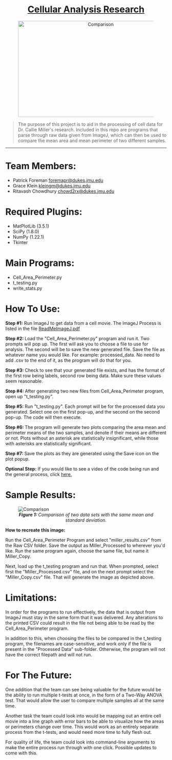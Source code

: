 # <center> <ins> Cellular Analysis Research </ins> </center>

<center> <figure> 
    <img src="./Saved Images/cell_image.PNG"
         alt="Comparison"
    width="500" height="300">
</figure> </center>

> The purpose of this project is to aid in the processing
> of cell data for Dr. Callie Miller's research. Included
> in this repo are programs that parse through raw data
> given from ImageJ, which can then be used to compare the
> mean area and mean perimeter of two different samples.
<hr>

# <a name="team-members"></a>Team Members:
* Patrick Foreman <foremapr@dukes.jmu.edu>
* Grace Klein <kleingm@dukes.jmu.edu>
* Ritavash Chowdhury <chowd2rx@dukes.jmu.edu>

# <a name="required-plugins"></a>Required Plugins:
* MatPlotLib (3.5.1)
* SciPy (1.8.0)
* NumPy (1.22.1)
* Tkinter

# <a name="main-programs"></a>Main Programs:
* Cell_Area_Perimeter.py
* t_testing.py
* write_stats.py

# <a name="how-to-use:"></a>How To Use:
**Step #1:** Run ImageJ to get data from a cell movie.
The ImageJ Process is listed in the file [ReadMeImageJ.pdf](ReadMeImageJ.pdf)

<p> <strong> Step #2: </strong> Load the "Cell_Area_Perimeter.py" program
and run it. Two prompts will pop up. The first will ask you to choose a file
to use for analysis. The second will be to save the new generated file. Save 
the file as whatever name you would like. For example: processed_data.
No need to add .csv to the end of it, as the program will do that for you.</p>

<p> <strong> Step #3: </strong> Check to see that your generated file exists,
and has the format of the first row being labels, second row being data. Make
sure these values seem reasonable.</p>

<p> <strong> Step #4: </strong> After generating two new files from 
Cell_Area_Perimeter program, open up "t_testing.py".</p>

<p> <strong> Step #5: </strong> Run "t_testing.py". Each prompt will be 
for the processed data you generated. Select one on the first pop-up, and
the second on the second pop-up. The code will then execute.</p>

<p> <strong> Step #6: </strong> The program will generate two plots 
comparing the area mean and perimeter means of the two 
samples, and denote if their means are different or not.
Plots without an asterisk are statistically insignificant,
while those with asterisks are statistically significant.</p>

<p> <strong> Step #7: </strong> Save the plots as they are 
generated using the Save icon on the plot popup.</p>

**Optional Step:** If you would like to see a video of the code being 
run and the general process, click [here.](https://youtu.be/a8BySFF_FPo)

# <a name="sample-results:"></a>Sample Results:

<figure>
    <img src="./Saved Images/same_same.png"
         alt="Comparison">
    <figcaption> <center> <em> <strong> Figure 1: 
</strong> Comparison of two data sets with the same mean and
standard deviation. </em> </center> </figcaption>
</figure>

<p> <strong> How to recreate this image: </strong> </p>

<p>
Run the Cell_Area_Perimeter Program and select "miller_results.csv"
from the Raw CSV folder. Save the output as Miller_Processed
to wherever you'd like. Run the same program again, choose the same 
file, but name it Miller_Copy. </p>

<p>Next, load up the t_testing program and run that. When 
prompted, select first the "Miller_Processed.csv" file, and 
on the next prompt select the "Miller_Copy.csv" file. That
will generate the image as depicted above.</p>


# <a name="limitations:"></a>Limitations:
In order for the programs to run effectively, the data
that is output from ImageJ must stay in the same form 
that it was delivered. Any alterations to the printed CSV
could result in the file not being able to be read by the
Cell_Area_Perimeter program. <br>

In addition to this, when choosing the files to be
compared in the t_testing program, the filenames are
case-sensitive, and work only if the file is present in
the "Processed Data" sub-folder. Otherwise, the program
will not have the correct filepath and will not run.

# <a name="for-the-future:"></a>For The Future:
<p> One addition that the team can see being valuable for the
future would be the ability to run multiple t-tests at
once, in the form of a Two-Way ANOVA test. That would 
allow the user to compare multiple samples all at the 
same time. </p>

<p> Another task the team could look into would be mapping out
an entire cell movie into a line graph with error bars to
be able to visualize how the areas or perimeters change 
over time. This would work as an entirely separate process
from the t-tests, and would need more time to fully flesh 
out.</p>

<p> For quality of life, the team could look into command-line
arguments to make the entire process run through with one click.
Possible updates to come with this. </p>